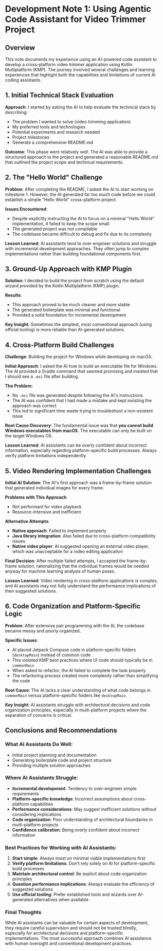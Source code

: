 # Development Note 1: Using Agentic Code Assistant for Video Trimmer Project

## Overview
This note documents my experience using an AI-powered code assistant to develop a cross-platform video trimmer application using Kotlin Multiplatform (KMP). The journey involved several challenges and learning experiences that highlight both the capabilities and limitations of current AI coding assistants.

## 1. Initial Technical Stack Evaluation

**Approach**: I started by asking the AI to help evaluate the technical stack by describing:
- The problem I wanted to solve (video trimming application)
- My preferred tools and technologies
- Potential experiments and research needed
- Project milestones
- Generate a comprehensive README.md

**Outcome**: This phase went relatively well. The AI was able to provide a structured approach to the project and generated a reasonable README.md that outlined the project scope and technical requirements.

## 2. The "Hello World" Challenge

**Problem**: After completing the README, I asked the AI to start working on milestone 1. However, the AI generated far too much code before we could establish a simple "Hello World" cross-platform project.

**Issues Encountered**:
- Despite explicitly instructing the AI to focus on a minimal "Hello World" implementation, it failed to keep the scope small
- The generated project was not compilable
- The codebase became difficult to debug and fix due to its complexity

**Lesson Learned**: AI assistants tend to over-engineer solutions and struggle with incremental development approaches. They often jump to complex implementations rather than building foundational components first.

## 3. Ground-Up Approach with KMP Plugin

**Solution**: I decided to build the project from scratch using the default wizard provided by the Kotlin Multiplatform (KMP) plugin.

**Results**: 
- This approach proved to be much cleaner and more stable
- The generated boilerplate was minimal and functional
- Provided a solid foundation for incremental development

**Key Insight**: Sometimes the simplest, most conventional approach (using official tooling) is more reliable than AI-generated solutions.

## 4. Cross-Platform Build Challenges

**Challenge**: Building the project for Windows while developing on macOS.

**Initial Approach**: I asked the AI how to build an executable file for Windows. The AI provided a Gradle command that seemed promising and insisted that I should see a `.msi` file after building.

**The Problem**: 
- No `.msi` file was generated despite following the AI's instructions
- The AI was confident that I had made a mistake and kept insisting the approach was correct
- This led to significant time waste trying to troubleshoot a non-existent issue

**Root Cause Discovery**: The fundamental issue was that **you cannot build Windows executables from macOS**. The executable can only be built on the target Windows OS.

**Lesson Learned**: AI assistants can be overly confident about incorrect information, especially regarding platform-specific build processes. Always verify platform limitations independently.

## 5. Video Rendering Implementation Challenges

**Initial AI Solution**: The AI's first approach was a frame-by-frame solution that generated individual images for every frame.

**Problems with This Approach**:
- Not performant for video playback
- Resource-intensive and inefficient

**Alternative Attempts**:
- **Native approach**: Failed to implement properly
- **Java library integration**: Also failed due to cross-platform compatibility issues
- **Native video player**: AI suggested opening an external video player, which was unacceptable for a video editing application

**Final Decision**: After multiple failed attempts, I accepted the frame-by-frame solution, rationalizing that the individual frames would be needed anyway for machine learning analysis of human poses.

**Lesson Learned**: Video rendering in cross-platform applications is complex, and AI assistants may not fully understand the performance implications of their suggested solutions.

## 6. Code Organization and Platform-Specific Logic

**Problem**: After extensive pair programming with the AI, the codebase became messy and poorly organized.

**Specific Issues**:
- AI placed Jetpack Compose code in platform-specific folders (`desktopMain`) instead of common code
- This violated KMP best practices where UI code should typically be in `commonMain`
- When asked to refactor, the AI failed to complete the task properly
- The refactoring process created more complexity rather than simplifying the code

**Root Cause**: The AI lacks a clear understanding of what code belongs in `commonMain` versus platform-specific folders like `desktopMain`.

**Key Insight**: AI assistants struggle with architectural decisions and code organization principles, especially in multi-platform projects where the separation of concerns is critical.

## Conclusions and Recommendations

### What AI Assistants Do Well:
- Initial project planning and documentation
- Generating boilerplate code and project structure
- Providing multiple solution approaches

### Where AI Assistants Struggle:
- **Incremental development**: Tendency to over-engineer simple requirements
- **Platform-specific knowledge**: Incorrect assumptions about cross-platform capabilities
- **Performance considerations**: May suggest inefficient solutions without considering implications
- **Code organization**: Poor understanding of architectural boundaries in multi-platform projects
- **Confidence calibration**: Being overly confident about incorrect information

### Best Practices for Working with AI Assistants:
1. **Start simple**: Always insist on minimal viable implementations first
2. **Verify platform limitations**: Don't rely solely on AI for platform-specific build processes
3. **Maintain architectural control**: Be explicit about code organization principles
4. **Question performance implications**: Always evaluate the efficiency of suggested solutions
5. **Use official tooling**: Prefer established tools and wizards over AI-generated alternatives when available

### Final Thoughts
While AI assistants can be valuable for certain aspects of development, they require careful supervision and should not be trusted blindly, especially for architectural decisions and platform-specific implementations. The most successful approach combines AI assistance with human oversight and conventional development practices.